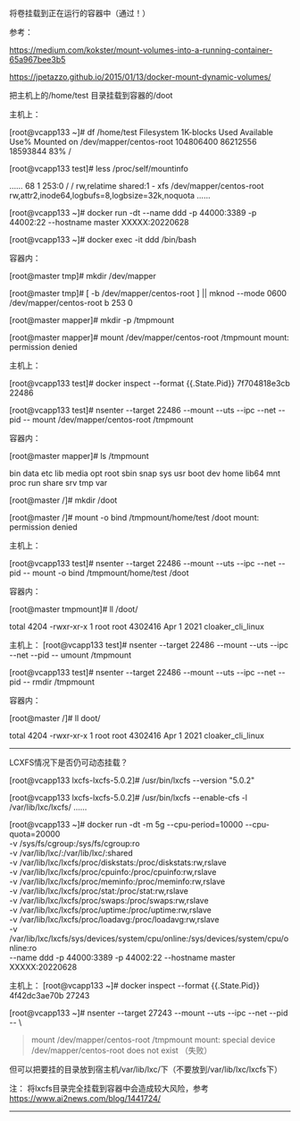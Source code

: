将卷挂载到正在运行的容器中（通过！）

参考：

https://medium.com/kokster/mount-volumes-into-a-running-container-65a967bee3b5

https://jpetazzo.github.io/2015/01/13/docker-mount-dynamic-volumes/

把主机上的/home/test 目录挂载到容器的/doot

主机上：

[root@vcapp133 ~]# df /home/test
Filesystem              1K-blocks     Used Available Use% Mounted on
/dev/mapper/centos-root 104806400 86212556  18593844  83% /

[root@vcapp133 test]# less /proc/self/mountinfo

……
68 1 253:0 / / rw,relatime shared:1 - xfs /dev/mapper/centos-root rw,attr2,inode64,logbufs=8,logbsize=32k,noquota
……

[root@vcapp133 ~]# docker run -dt --name ddd -p 44000:3389 -p 44002:22 --hostname master XXXXX:20220628

[root@vcapp133 ~]# docker exec -it ddd /bin/bash

容器内：

[root@master tmp]# mkdir /dev/mapper

[root@master tmp]# [ -b /dev/mapper/centos-root ] || mknod --mode 0600 /dev/mapper/centos-root b 253 0

[root@master mapper]# mkdir -p /tmpmount

[root@master mapper]# mount /dev/mapper/centos-root /tmpmount
mount: permission denied

主机上：

[root@vcapp133 test]# docker inspect --format {{.State.Pid}} 7f704818e3cb
22486

[root@vcapp133 test]# nsenter --target 22486 --mount --uts --ipc --net --pid -- mount /dev/mapper/centos-root /tmpmount

容器内：

[root@master mapper]# ls /tmpmount

bin   data  etc   lib    media  opt   root  sbin   snap  sys  usr
boot  dev   home  lib64  mnt    proc  run   share  srv   tmp  var

[root@master /]# mkdir /doot

[root@master /]# mount -o bind /tmpmount/home/test /doot
mount: permission denied

主机上：

[root@vcapp133 test]# nsenter --target 22486 --mount --uts --ipc --net --pid -- mount -o bind /tmpmount/home/test /doot

容器内：

[root@master tmpmount]# ll /doot/

total 4204
-rwxr-xr-x 1 root root 4302416 Apr  1  2021 cloaker_cli_linux

主机上：
[root@vcapp133 test]# nsenter --target 22486 --mount --uts --ipc --net --pid -- umount /tmpmount

[root@vcapp133 test]# nsenter --target 22486 --mount --uts --ipc --net --pid -- rmdir /tmpmount


容器内：

[root@master /]# ll doot/

total 4204
-rwxr-xr-x 1 root root 4302416 Apr  1  2021 cloaker_cli_linux

---------------------------

LCXFS情况下是否仍可动态挂载？

[root@vcapp133 lxcfs-lxcfs-5.0.2]# /usr/bin/lxcfs --version
"5.0.2"

[root@vcapp133 lxcfs-lxcfs-5.0.2]# /usr/bin/lxcfs --enable-cfs -l /var/lib/lxc/lxcfs/
……


[root@vcapp133 ~]# docker run -dt -m 5g --cpu-period=10000 --cpu-quota=20000 \
-v /sys/fs/cgroup:/sys/fs/cgroup:ro  \
-v /var/lib/lxc/:/var/lib/lxc/:shared \
-v /var/lib/lxc/lxcfs/proc/diskstats:/proc/diskstats:rw,rslave \
-v /var/lib/lxc/lxcfs/proc/cpuinfo:/proc/cpuinfo:rw,rslave \
-v /var/lib/lxc/lxcfs/proc/meminfo:/proc/meminfo:rw,rslave \
-v /var/lib/lxc/lxcfs/proc/stat:/proc/stat:rw,rslave \
-v /var/lib/lxc/lxcfs/proc/swaps:/proc/swaps:rw,rslave \
-v /var/lib/lxc/lxcfs/proc/uptime:/proc/uptime:rw,rslave \
-v /var/lib/lxc/lxcfs/proc/loadavg:/proc/loadavg:rw,rslave \
-v /var/lib/lxc/lxcfs/sys/devices/system/cpu/online:/sys/devices/system/cpu/online:ro \
--name ddd -p 44000:3389 -p 44002:22 --hostname master \
XXXXX:20220628

主机上：
[root@vcapp133 ~]# docker inspect --format {{.State.Pid}} 4f42dc3ae70b
27243

[root@vcapp133 ~]# nsenter --target 27243 --mount --uts --ipc --net --pid -- \
> mount /dev/mapper/centos-root /tmpmount
mount: special device /dev/mapper/centos-root does not exist （失败）

但可以把要挂的目录放到宿主机/var/lib/lxc/下（不要放到/var/lib/lxc/lxcfs下）

注： 将lxcfs目录完全挂载到容器中会造成较大风险，参考 https://www.ai2news.com/blog/1441724/

---------------------------


